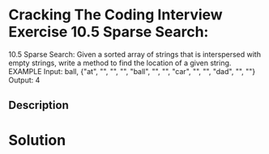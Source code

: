 # Cracking The Coding Interview Exercise 10.5 Sparse Search:
10.5 Sparse Search: Given a sorted array of strings that is interspersed with empty strings, write a
method to find the location of a given string.
EXAMPLE
Input: ball, {"at", "", "", "", "ball", "", "", "car", "", "", "dad", "", ""}
Output: 4
## Description


# Solution
